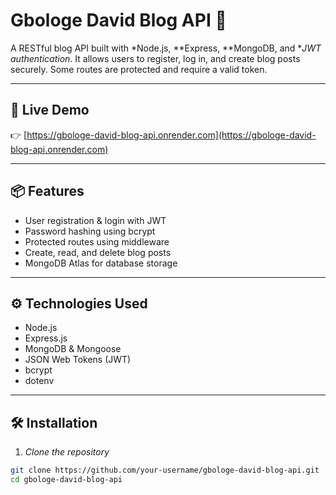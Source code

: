 # Gbologe David Blog API 📝

A RESTful blog API built with *Node.js, **Express, **MongoDB, and **JWT authentication*. It allows users to register, log in, and create blog posts securely. Some routes are protected and require a valid token.

---

## 🚀 Live Demo

👉 [https://gbologe-david-blog-api.onrender.com](https://gbologe-david-blog-api.onrender.com)

---

## 📦 Features

- User registration & login with JWT
- Password hashing using bcrypt
- Protected routes using middleware
- Create, read, and delete blog posts
- MongoDB Atlas for database storage

---

## ⚙ Technologies Used

- Node.js
- Express.js
- MongoDB & Mongoose
- JSON Web Tokens (JWT)
- bcrypt
- dotenv

---

## 🛠 Installation

1. *Clone the repository*

```bash
git clone https://github.com/your-username/gbologe-david-blog-api.git
cd gbologe-david-blog-api